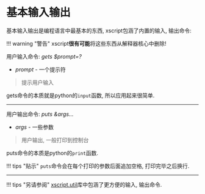 # 基本输入输出
基本输入输出是编程语言中最基本的东西, xscript包涵了内置的输入, 输出命令:

!!! warning "警告"
	xscript**很有可能**将这些东西从解释器核心中删除!

用户输入命令: *gets $prompt=?*
  - *prompt* - 一个提示符

> 提示用户输入

gets命令的本质就是python的`input`函数, 所以应用起来很简单.

- - -

用户输出命令: *puts &args...*

  - *args* - 一些参数

> 用户输出, 一般打印到控制台

puts命令的本质是python的`print`函数.

!!! tips "贴示"
	`puts`命令会在每个打印的参数后面追加空格, 打印完毕之后换行.

- - -

!!! tips "另请参阅"
	[xscript.util](../lib/util.md)库中包涵了更方便的输入, 输出命令.
